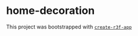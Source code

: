 # home-decoration

This project was bootstrapped with [`create-r3f-app`](https://github.com/utsuboco/create-r3f-app)